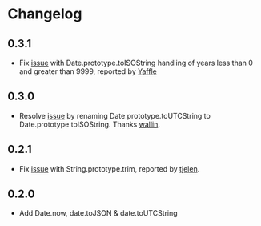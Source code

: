 # Changelog

## 0.3.1

* Fix [issue](https://github.com/olivernn/augment.js/issues/8) with Date.prototype.toISOString handling of years less than 0 and greater than 9999, reported by [Yaffle](https://github.com/Yaffle)

## 0.3.0

* Resolve [issue](https://github.com/olivernn/augment.js/pull/4) by renaming Date.prototype.toUTCString to Date.prototype.toISOString.  Thanks [wallin](https://github.com/wallin).

## 0.2.1

* Fix [issue](https://github.com/olivernn/augment.js/issues/1) with String.prototype.trim, reported by [tjelen](https://github.com/tjelen).

## 0.2.0

* Add Date.now, date.toJSON & date.toUTCString